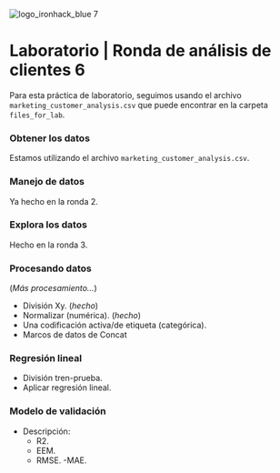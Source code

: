 ![logo_ironhack_blue 7](https://user-images.githubusercontent.com/23629340/40541063-a07a0a8a-601a-11e8-91b5-2f13e4e6b441.png)

# Laboratorio | Ronda de análisis de clientes 6

Para esta práctica de laboratorio, seguimos usando el archivo `marketing_customer_analysis.csv` que puede encontrar en la carpeta `files_for_lab`.

### Obtener los datos

Estamos utilizando el archivo `marketing_customer_analysis.csv`.

### Manejo de datos

Ya hecho en la ronda 2.

### Explora los datos

Hecho en la ronda 3.

### Procesando datos

(_Más procesamiento..._)

- División Xy. (_hecho_)
- Normalizar (numérica). (_hecho_)
- Una codificación activa/de etiqueta (categórica).
- Marcos de datos de Concat

### Regresión lineal

- División tren-prueba.
- Aplicar regresión lineal.

### Modelo de validación

- Descripción:
  - R2.
  - EEM.
  - RMSE.
  -MAE.